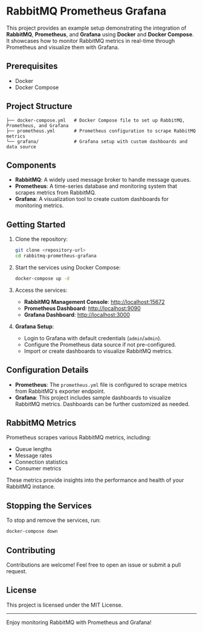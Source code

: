 # RabbitMQ Prometheus Grafana

This project provides an example setup demonstrating the integration of **RabbitMQ**, **Prometheus**, and **Grafana** using **Docker** and **Docker Compose**. It showcases how to monitor RabbitMQ metrics in real-time through Prometheus and visualize them with Grafana.

## Prerequisites

- Docker
- Docker Compose

## Project Structure

```
├── docker-compose.yml   # Docker Compose file to set up RabbitMQ, Prometheus, and Grafana
├── prometheus.yml       # Prometheus configuration to scrape RabbitMQ metrics
└── grafana/             # Grafana setup with custom dashboards and data source
```

## Components

- **RabbitMQ**: A widely used message broker to handle message queues.
- **Prometheus**: A time-series database and monitoring system that scrapes metrics from RabbitMQ.
- **Grafana**: A visualization tool to create custom dashboards for monitoring metrics.

## Getting Started

1. Clone the repository:
   ```bash
   git clone <repository-url>
   cd rabbitmq-prometheus-grafana
   ```

2. Start the services using Docker Compose:
   ```bash
   docker-compose up -d
   ```

3. Access the services:
   - **RabbitMQ Management Console**: [http://localhost:15672](http://localhost:15672)
   - **Prometheus Dashboard**: [http://localhost:9090](http://localhost:9090)
   - **Grafana Dashboard**: [http://localhost:3000](http://localhost:3000)

4. **Grafana Setup**:
   - Login to Grafana with default credentials (`admin`/`admin`).
   - Configure the Prometheus data source if not pre-configured.
   - Import or create dashboards to visualize RabbitMQ metrics.

## Configuration Details

- **Prometheus**: The `prometheus.yml` file is configured to scrape metrics from RabbitMQ's exporter endpoint.
- **Grafana**: This project includes sample dashboards to visualize RabbitMQ metrics. Dashboards can be further customized as needed.

## RabbitMQ Metrics

Prometheus scrapes various RabbitMQ metrics, including:
- Queue lengths
- Message rates
- Connection statistics
- Consumer metrics

These metrics provide insights into the performance and health of your RabbitMQ instance.

## Stopping the Services

To stop and remove the services, run:
```bash
docker-compose down
```

## Contributing

Contributions are welcome! Feel free to open an issue or submit a pull request.

## License

This project is licensed under the MIT License.

---

Enjoy monitoring RabbitMQ with Prometheus and Grafana!